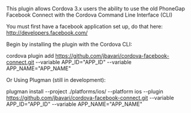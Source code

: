 This plugin allows Cordova 3.x users the ability to use the old PhoneGap Facebook Connect with the Cordova Command Line Interface (CLI)

You must first have a facebook application set up, do that here: http://developers.facebook.com/

Begin by installing the plugin with the Cordova CLI:

cordova plugin add https://github.com/jbavari/cordova-facebook-connect.git --variable APP_ID="APP_ID" --variable APP_NAME="APP_NAME" 

Or Using Plugman (still in development):

plugman install --project ./platforms/ios/ --platform ios --plugin https://github.com/jbavari/cordova-facebook-connect.git --variable APP_ID="APP_ID" --variable APP_NAME="APP_NAME" 